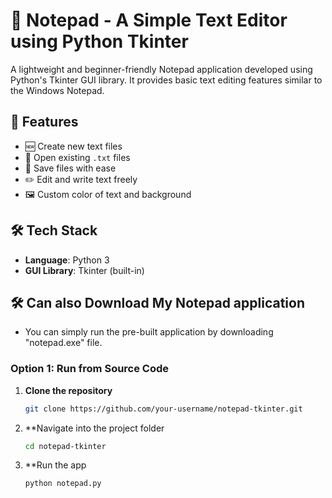 # 📝 Notepad - A Simple Text Editor using Python Tkinter

A lightweight and beginner-friendly Notepad application developed using Python's Tkinter GUI library. It provides basic text editing features similar to the Windows Notepad.

## 🚀 Features

- 🆕 Create new text files  
- 📂 Open existing `.txt` files  
- 💾 Save files with ease  
- ✏️ Edit and write text freely  
- 🖼️ Custom color of text and background

## 🛠️ Tech Stack

- **Language**: Python 3  
- **GUI Library**: Tkinter (built-in)

## 🛠️ Can also Download My Notepad application

- You can simply run the pre-built application by downloading "notepad.exe" file.

### Option 1: Run from Source Code

1. **Clone the repository**
   ```bash
   git clone https://github.com/your-username/notepad-tkinter.git

2. **Navigate into the project folder
   ```bash
   cd notepad-tkinter

3. **Run the app
   ```bash
   python notepad.py

   
